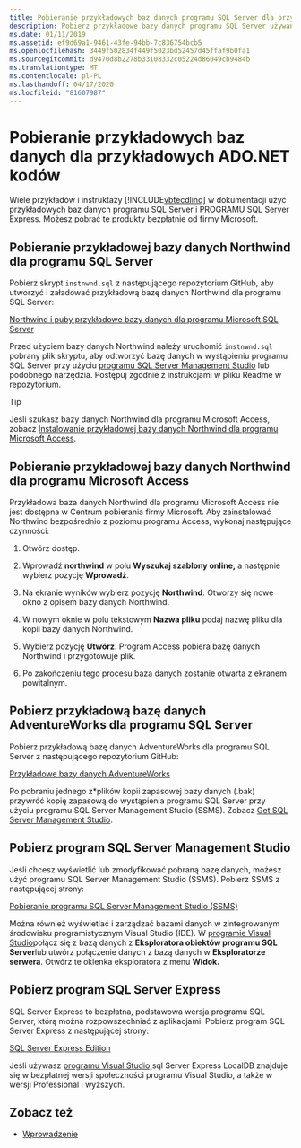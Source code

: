 ```yaml
---
title: Pobieranie przykładowych baz danych programu SQL Server dla przykładów kodu ADO.NET
description: Pobierz przykładowe bazy danych programu SQL Server używane w przykładach kodu w dokumentacji ADO.NET, a także sql server i narzędzia do zarządzania
ms.date: 01/11/2019
ms.assetid: ef9d69a1-9461-43fe-94bb-7c836754bcb5
ms.openlocfilehash: 3449f502834f449f5023bd52457d45ffaf9b0fa1
ms.sourcegitcommit: d9470d8b2278b33108332c05224d86049cb9484b
ms.translationtype: MT
ms.contentlocale: pl-PL
ms.lasthandoff: 04/17/2020
ms.locfileid: "81607987"
---
```

# <a name="get-the-sample-databases-for-adonet-code-samples"></a>Pobieranie przykładowych baz danych dla przykładowych ADO.NET kodów

Wiele przykładów i instruktaży [!INCLUDE[vbtecdlinq](../../../../../../includes/vbtecdlinq-md.md)] w dokumentacji użyć przykładowych baz danych programu SQL Server i PROGRAMU SQL Server Express. Możesz pobrać te produkty bezpłatnie od firmy Microsoft.

## <a name="get-the-northwind-sample-database-for-sql-server"></a>Pobieranie przykładowej bazy danych Northwind dla programu SQL Server

Pobierz skrypt `instnwnd.sql` z następującego repozytorium GitHub, aby utworzyć i załadować przykładową bazę danych Northwind dla programu SQL Server:

[Northwind i puby przykładowe bazy danych dla programu Microsoft SQL Server](https://github.com/Microsoft/sql-server-samples/tree/master/samples/databases/northwind-pubs)

Przed użyciem bazy danych Northwind należy uruchomić `instnwnd.sql` pobrany plik skryptu, aby odtworzyć bazę danych w wystąpieniu programu SQL Server przy użyciu [programu SQL Server Management Studio](#get_ssms) lub podobnego narzędzia. Postępuj zgodnie z instrukcjami w pliku Readme w repozytorium.

> [!TIP]
> Jeśli szukasz bazy danych Northwind dla programu Microsoft Access, zobacz [Instalowanie przykładowej bazy danych Northwind dla programu Microsoft Access](#northwind_access).

## <a name="get-the-northwind-sample-database-for-microsoft-access"></a><a name="northwind_access"></a>Pobieranie przykładowej bazy danych Northwind dla programu Microsoft Access

Przykładowa baza danych Northwind dla programu Microsoft Access nie jest dostępna w Centrum pobierania firmy Microsoft. Aby zainstalować Northwind bezpośrednio z poziomu programu Access, wykonaj następujące czynności:

1. Otwórz dostęp.

1. Wprowadź **northwind** w polu **Wyszukaj szablony online,** a następnie wybierz pozycję **Wprowadź**.

1. Na ekranie wyników wybierz pozycję **Northwind**. Otworzy się nowe okno z opisem bazy danych Northwind.

1. W nowym oknie w polu tekstowym **Nazwa pliku** podaj nazwę pliku dla kopii bazy danych Northwind.

1. Wybierz pozycję **Utwórz**. Program Access pobiera bazę danych Northwind i przygotowuje plik.

1. Po zakończeniu tego procesu baza danych zostanie otwarta z ekranem powitalnym.

## <a name="get-the-adventureworks-sample-database-for-sql-server"></a>Pobierz przykładową bazę danych AdventureWorks dla programu SQL Server

Pobierz przykładową bazę danych AdventureWorks dla programu SQL Server z następującego repozytorium GitHub:

[Przykładowe bazy danych AdventureWorks](https://github.com/Microsoft/sql-server-samples/releases/tag/adventureworks)

Po pobraniu jednego z\*plików kopii zapasowej bazy danych (.bak) przywróć kopię zapasową do wystąpienia programu SQL Server przy użyciu programu SQL Server Management Studio (SSMS). Zobacz [Get SQL Server Management Studio](#get_ssms).

## <a name="get-sql-server-management-studio"></a><a name="get_ssms"></a>Pobierz program SQL Server Management Studio
Jeśli chcesz wyświetlić lub zmodyfikować pobraną bazę danych, możesz użyć programu SQL Server Management Studio (SSMS). Pobierz SSMS z następującej strony:

[Pobieranie programu SQL Server Management Studio (SSMS)](/sql/ssms/download-sql-server-management-studio-ssms)

Można również wyświetlać i zarządzać bazami danych w zintegrowanym środowisku programistycznym Visual Studio (IDE). W [programie Visual Studio](https://www.visualstudio.com/downloads/?utm_medium=microsoft&utm_source=docs.microsoft.com&utm_campaign=button+cta&utm_content=download+vs2019)połącz się z bazą danych z **Eksploratora obiektów programu SQL Server**lub utwórz połączenie danych z bazą danych w **Eksploratorze serwera**. Otwórz te okienka eksploratora z menu **Widok.**

## <a name="get-sql-server-express"></a><a name="get_sql"></a>Pobierz program SQL Server Express

SQL Server Express to bezpłatna, podstawowa wersja programu SQL Server, którą można rozpowszechniać z aplikacjami. Pobierz program SQL Server Express z następującej strony:
  
[SQL Server Express Edition](https://www.microsoft.com/sql-server/sql-server-editions-express)

Jeśli używasz [programu Visual Studio,](https://www.visualstudio.com/downloads/?utm_medium=microsoft&utm_source=docs.microsoft.com&utm_campaign=button+cta&utm_content=download+vs2019)sql Server Express LocalDB znajduje się w bezpłatnej wersji społeczności programu Visual Studio, a także w wersji Professional i wyższych.  

## <a name="see-also"></a>Zobacz też

- [Wprowadzenie](getting-started.md)
